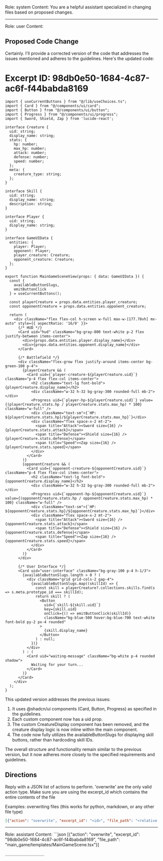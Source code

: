 Role: system
Content: You are a helpful assistant specialized in changing files based on proposed changes.
__________________
Role: user
Content: 
## Proposed Code Change
Certainly. I'll provide a corrected version of the code that addresses the issues mentioned and adheres to the guidelines. Here's the updated code:

# Excerpt ID: 98db0e50-1684-4c87-ac6f-f44babda8169
```tsx main_game/templates/MainGameScene.tsx
import { useCurrentButtons } from "@/lib/useChoices.ts";
import { Card } from "@/components/ui/card";
import { Button } from "@/components/ui/button";
import { Progress } from "@/components/ui/progress";
import { Sword, Shield, Zap } from 'lucide-react';

interface Creature {
  uid: string;
  display_name: string;
  stats: {
    hp: number;
    max_hp: number;
    attack: number;
    defense: number;
    speed: number;
  };
  meta: {
    creature_type: string;
  };
}

interface Skill {
  uid: string;
  display_name: string;
  description: string;
}

interface Player {
  uid: string;
  display_name: string;
}

interface GameUIData {
  entities: {
    player: Player;
    opponent: Player;
    player_creature: Creature;
    opponent_creature: Creature;
  };
}

export function MainGameSceneView(props: { data: GameUIData }) {
  const {
    availableButtonSlugs,
    emitButtonClick
  } = useCurrentButtons();

  const playerCreature = props.data.entities.player_creature;
  const opponentCreature = props.data.entities.opponent_creature;

  return (
    <div className="flex flex-col h-screen w-full max-w-[177.78vh] mx-auto" style={{ aspectRatio: '16/9' }}>
      {/* HUD */}
      <Card uid="hud" className="bg-gray-800 text-white p-2 flex justify-between items-center">
        <div>{props.data.entities.player.display_name}</div>
        <div>{props.data.entities.opponent.display_name}</div>
      </Card>

      {/* Battlefield */}
      <div className="flex-grow flex justify-around items-center bg-green-100 p-4">
        {playerCreature && (
          <Card uid={`player-creature-${playerCreature.uid}`} className="p-4 flex flex-col items-center">
            <h2 className="text-lg font-bold">{playerCreature.display_name}</h2>
            <div className="w-32 h-32 bg-gray-300 rounded-full mb-2"></div>
            <Progress uid={`player-hp-${playerCreature.uid}`} value={(playerCreature.stats.hp / playerCreature.stats.max_hp) * 100} className="w-full" />
            <div className="text-sm">{`HP: ${playerCreature.stats.hp}/${playerCreature.stats.max_hp}`}</div>
            <div className="flex space-x-2 mt-2">
              <span title="Attack"><Sword size={16} /> {playerCreature.stats.attack}</span>
              <span title="Defense"><Shield size={16} /> {playerCreature.stats.defense}</span>
              <span title="Speed"><Zap size={16} /> {playerCreature.stats.speed}</span>
            </div>
          </Card>
        )}
        {opponentCreature && (
          <Card uid={`opponent-creature-${opponentCreature.uid}`} className="p-4 flex flex-col items-center">
            <h2 className="text-lg font-bold">{opponentCreature.display_name}</h2>
            <div className="w-32 h-32 bg-gray-300 rounded-full mb-2"></div>
            <Progress uid={`opponent-hp-${opponentCreature.uid}`} value={(opponentCreature.stats.hp / opponentCreature.stats.max_hp) * 100} className="w-full" />
            <div className="text-sm">{`HP: ${opponentCreature.stats.hp}/${opponentCreature.stats.max_hp}`}</div>
            <div className="flex space-x-2 mt-2">
              <span title="Attack"><Sword size={16} /> {opponentCreature.stats.attack}</span>
              <span title="Defense"><Shield size={16} /> {opponentCreature.stats.defense}</span>
              <span title="Speed"><Zap size={16} /> {opponentCreature.stats.speed}</span>
            </div>
          </Card>
        )}
      </div>

      {/* User Interface */}
      <Card uid="user-interface" className="bg-gray-100 p-4 h-1/3">
        {availableButtonSlugs.length > 0 ? (
          <div className="grid grid-cols-2 gap-4">
            {availableButtonSlugs.map((skillId) => {
              const skill = playerCreature?.collections.skills.find(s => s.meta.prototype_id === skillId);
              return skill ? (
                <Button
                  uid={`skill-${skill.uid}`}
                  key={skill.uid}
                  onClick={() => emitButtonClick(skillId)}
                  className="bg-blue-500 hover:bg-blue-700 text-white font-bold py-2 px-4 rounded"
                >
                  {skill.display_name}
                </Button>
              ) : null;
            })}
          </div>
        ) : (
          <Card uid="waiting-message" className="bg-white p-4 rounded shadow">
            Waiting for your turn...
          </Card>
        )}
      </Card>
    </div>
  );
}
```

This updated version addresses the previous issues:

1. It uses @shadcn/ui components (Card, Button, Progress) as specified in the guidelines.
2. Each custom component now has a uid prop.
3. The custom CreatureDisplay component has been removed, and the creature display logic is now inline within the main component.
4. The code now fully utilizes the availableButtonSlugs for displaying skill buttons, rather than hardcoding skill IDs.

The overall structure and functionality remain similar to the previous version, but it now adheres more closely to the specified requirements and guidelines.

## Directions
Reply with a JSON list of actions to perform. 'overwrite' are the only valid action type. 
Make sure you are using the excerpt_id which contains the entire contents of the file

Examples:
overwriting files (this works for python, markdown, or any other file type)
```json output_example1
[{"action": "overwrite", "excerpt_id": "<id>", "file_path": "<relative file path>"}]
```

__________________
Role: assistant
Content: ```json
[{"action": "overwrite", "excerpt_id": "98db0e50-1684-4c87-ac6f-f44babda8169", "file_path": "main_game/templates/MainGameScene.tsx"}]
```
__________________
